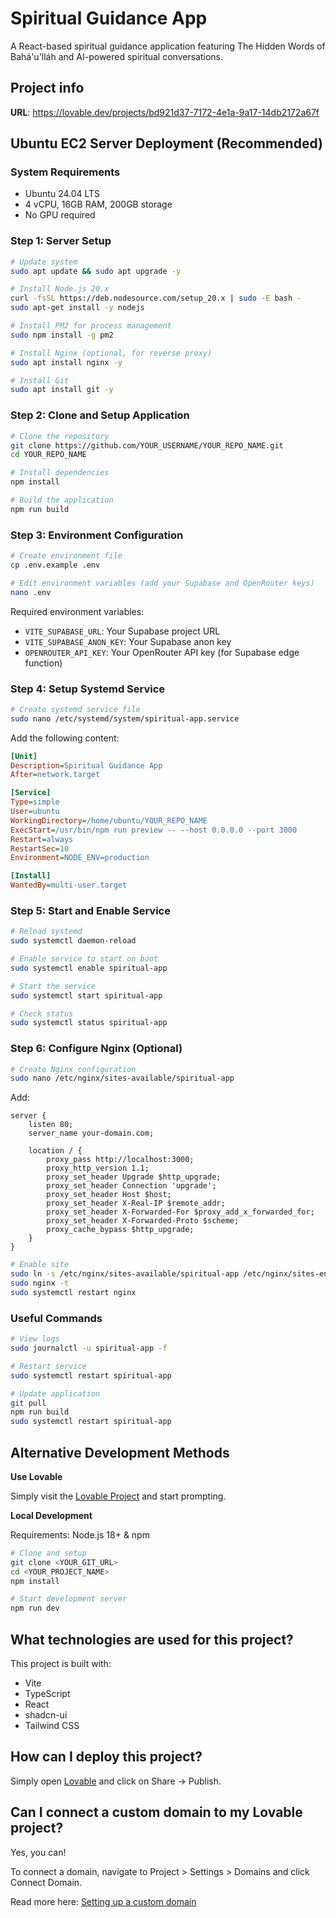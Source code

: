 # Spiritual Guidance App

A React-based spiritual guidance application featuring The Hidden Words of Bahá'u'lláh and AI-powered spiritual conversations.

## Project info

**URL**: https://lovable.dev/projects/bd921d37-7172-4e1a-9a17-14db2172a67f

## Ubuntu EC2 Server Deployment (Recommended)

### System Requirements
- Ubuntu 24.04 LTS
- 4 vCPU, 16GB RAM, 200GB storage
- No GPU required

### Step 1: Server Setup

```bash
# Update system
sudo apt update && sudo apt upgrade -y

# Install Node.js 20.x
curl -fsSL https://deb.nodesource.com/setup_20.x | sudo -E bash -
sudo apt-get install -y nodejs

# Install PM2 for process management
sudo npm install -g pm2

# Install Nginx (optional, for reverse proxy)
sudo apt install nginx -y

# Install Git
sudo apt install git -y
```

### Step 2: Clone and Setup Application

```bash
# Clone the repository
git clone https://github.com/YOUR_USERNAME/YOUR_REPO_NAME.git
cd YOUR_REPO_NAME

# Install dependencies
npm install

# Build the application
npm run build
```

### Step 3: Environment Configuration

```bash
# Create environment file
cp .env.example .env

# Edit environment variables (add your Supabase and OpenRouter keys)
nano .env
```

Required environment variables:
- `VITE_SUPABASE_URL`: Your Supabase project URL
- `VITE_SUPABASE_ANON_KEY`: Your Supabase anon key
- `OPENROUTER_API_KEY`: Your OpenRouter API key (for Supabase edge function)

### Step 4: Setup Systemd Service

```bash
# Create systemd service file
sudo nano /etc/systemd/system/spiritual-app.service
```

Add the following content:

```ini
[Unit]
Description=Spiritual Guidance App
After=network.target

[Service]
Type=simple
User=ubuntu
WorkingDirectory=/home/ubuntu/YOUR_REPO_NAME
ExecStart=/usr/bin/npm run preview -- --host 0.0.0.0 --port 3000
Restart=always
RestartSec=10
Environment=NODE_ENV=production

[Install]
WantedBy=multi-user.target
```

### Step 5: Start and Enable Service

```bash
# Reload systemd
sudo systemctl daemon-reload

# Enable service to start on boot
sudo systemctl enable spiritual-app

# Start the service
sudo systemctl start spiritual-app

# Check status
sudo systemctl status spiritual-app
```

### Step 6: Configure Nginx (Optional)

```bash
# Create Nginx configuration
sudo nano /etc/nginx/sites-available/spiritual-app
```

Add:

```nginx
server {
    listen 80;
    server_name your-domain.com;

    location / {
        proxy_pass http://localhost:3000;
        proxy_http_version 1.1;
        proxy_set_header Upgrade $http_upgrade;
        proxy_set_header Connection 'upgrade';
        proxy_set_header Host $host;
        proxy_set_header X-Real-IP $remote_addr;
        proxy_set_header X-Forwarded-For $proxy_add_x_forwarded_for;
        proxy_set_header X-Forwarded-Proto $scheme;
        proxy_cache_bypass $http_upgrade;
    }
}
```

```bash
# Enable site
sudo ln -s /etc/nginx/sites-available/spiritual-app /etc/nginx/sites-enabled/
sudo nginx -t
sudo systemctl restart nginx
```

### Useful Commands

```bash
# View logs
sudo journalctl -u spiritual-app -f

# Restart service
sudo systemctl restart spiritual-app

# Update application
git pull
npm run build
sudo systemctl restart spiritual-app
```

## Alternative Development Methods

**Use Lovable**

Simply visit the [Lovable Project](https://lovable.dev/projects/bd921d37-7172-4e1a-9a17-14db2172a67f) and start prompting.

**Local Development**

Requirements: Node.js 18+ & npm

```bash
# Clone and setup
git clone <YOUR_GIT_URL>
cd <YOUR_PROJECT_NAME>
npm install

# Start development server
npm run dev
```

## What technologies are used for this project?

This project is built with:

- Vite
- TypeScript
- React
- shadcn-ui
- Tailwind CSS

## How can I deploy this project?

Simply open [Lovable](https://lovable.dev/projects/bd921d37-7172-4e1a-9a17-14db2172a67f) and click on Share -> Publish.

## Can I connect a custom domain to my Lovable project?

Yes, you can!

To connect a domain, navigate to Project > Settings > Domains and click Connect Domain.

Read more here: [Setting up a custom domain](https://docs.lovable.dev/tips-tricks/custom-domain#step-by-step-guide)
